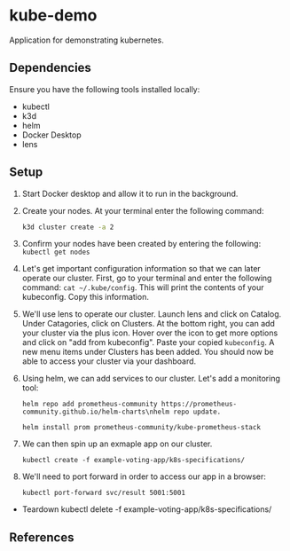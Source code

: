 # kube-demo

Application for demonstrating kubernetes.

## Dependencies

Ensure you have the following tools installed locally:

- kubectl
- k3d
- helm
- Docker Desktop
- lens

## Setup

1. Start Docker desktop and allow it to run in the background.
2. Create your nodes. At your terminal enter the following command:

    ```bash
    k3d cluster create -a 2
    ```

3. Confirm your nodes have been created by entering the following: `kubectl get nodes`
4. Let's get important configuration information so that we can later operate our cluster. First, go to your terminal and enter the following command: `cat ~/.kube/config`. This will print the contents of your kubeconfig. Copy this information.
5. We'll use lens to operate our cluster. Launch lens and click on Catalog. Under Catagories, click on Clusters. At the bottom right, you can add your cluster via the plus icon. Hover over the icon to get more options and click on "add from kubeconfig". Paste your copied `kubeconfig`. A new menu items under Clusters has been added. You should now be able to access your cluster via your dashboard.
6. Using helm, we can add services to our cluster. Let's add a monitoring tool:

    ```shell
    helm repo add prometheus-community https://prometheus-community.github.io/helm-charts\nhelm repo update.
    ```

     ```shell
    helm install prom prometheus-community/kube-prometheus-stack
    ```

7. We can then spin up an exmaple app on our cluster.

    ```shell
    kubectl create -f example-voting-app/k8s-specifications/
    ```

8. We'll need to port forward in order to access our app in a browser:

    ```shell
    kubectl port-forward svc/result 5001:5001
    ```

- Teardown
kubectl delete -f example-voting-app/k8s-specifications/

## References